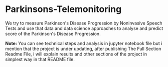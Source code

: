 # Parkinsons-Telemonitoring
We try to measure Parkinson's Disease Progression by Noninvasive Speech Tests and use that data and data science approaches to analyse and predict score of the Parkinson's Disease Progression.

**Note:** You can see technical steps and analysis in jupyter notebook file but i mention that the project is under updating, after publishing The Full Section Readme File, i will explain results and other sections of the project in simplest way in that README file.
